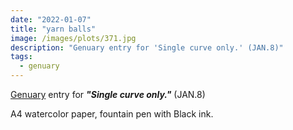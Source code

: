 ```yaml
---
date: "2022-01-07"
title: "yarn balls"
image: /images/plots/371.jpg
description: "Genuary entry for 'Single curve only.' (JAN.8)"
tags:
  - genuary
---
```


[Genuary](https://genuary.art/) entry for **_"Single curve only."_** (JAN.8)

A4 watercolor paper, fountain pen with Black ink.
